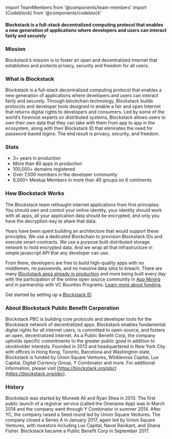 import TeamMembers from '@components/team-members'
import {Codeblock} from '@components/codeblock'

#### Blockstack is a full-stack decentralized computing protocol that enables a new generation of applications where developers and users can interact fairly and securely

### Mission

Blockstack’s mission is to foster an open and decentralized Internet that establishes and protects privacy, security and freedom for all users.

### What is Blockstack

Blockstack is a full-stack decentralized computing protocol that enables a new generation of applications where developers and users can interact fairly and securely. Through blockchain technology, Blockstack builds protocols and developer tools designed to enable a fair and open Internet that returns digital rights to developers and consumers. Led by some of the world’s foremost experts on distributed systems, Blockstack allows users to own their own data that they can take with them from app to app in the ecosystem, along with their Blockstack ID that eliminates the need for password-based logins. The end result is privacy, security, and freedom.

<Codeblock />

### Stats

- 3+ years in production
- More than 80 apps in production
- 100,000+ domains registered
- Over 7,000 members in the developer community
- 6,000+ Meetup Members in more than 40 groups on 6 continents

### How Blockstack Works

The Blockstack team rethought internet applications from first principles: You should own and control your online identity, your identity should work with all apps, all your application data should be encrypted, and only you have the decryption-key to share that data.

Years have been spent building an architecture that would support these principles. We use a dedicated Blockchain to provision Blockstack IDs and execute smart-contracts. We use a purpose built distributed storage network to hold encrypted data. And we wrap all that infrastructure in simple javascript API that any developer can use.

From there, developers are free to build high-quality apps with no middlemen, no passwords, and no massive data silos to breach. There are many [Blockstack apps already in production](https://app.co/blockstack) and more being built every day with the participation of the online open source community in [App Mining](https://app.co/mining) and in partnership with VC Bounties Programs. [Learn more about funding.](https://blockstack.org/funding)

Get started by setting up a [Blockstack ID](https://browser.blockstack.org)

### About Blockstack Public Benefit Corporation

Blockstack PBC is building core protocols and developer tools for the Blockstack network of decentralized apps. Blockstack enables fundamental digital rights for all internet users, is committed to open-source, and fosters an open, decentralized internet. As a Public Benefit Corp, the company upholds specific commitments to the greater public good in addition to stockholder interests. Founded in 2013 and headquartered in New York City with offices in Hong Kong, Toronto, Barcelona and Washington state, Blockstack is funded by Union Square Ventures, Winklevoss Capital, Lux Capital, Digital Currency Group, Y Combinator and more. For additional information, please visit [https://blockstack.org/pbc](https://blockstack.org/pbc).

### History

Blockstack was started by Muneeb Ali and Ryan Shea in 2013. The first public launch of a registrar service (called the Onename App) was in March 2014 and the company went through Y Combinator in summer 2014. After YC, the company raised a Seed round led by Union Square Ventures. The company closed a Series A in January 2017, again led by Union Square Ventures, with investors including Lux Capital, Naval Ravikant, and Shana Fisher. Blockstack became a Public Benefit Corp in September 2017.

<TeamMembers />
